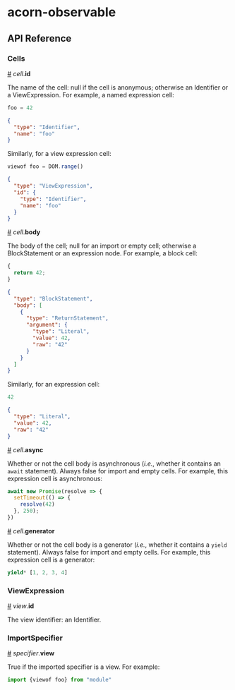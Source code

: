 # acorn-observable

## API Reference

### Cells

<a href="#cell_id" name="cell_id">#</a> <i>cell</i>.<b>id</b>

The name of the cell: null if the cell is anonymous; otherwise an Identifier or a ViewExpression. For example, a named expression cell:

```js
foo = 42
```

```json
{
  "type": "Identifier",
  "name": "foo"
}
```

Similarly, for a view expression cell:

```js
viewof foo = DOM.range()
```

```json
{
  "type": "ViewExpression",
  "id": {
    "type": "Identifier",
    "name": "foo"
  }
}
```

<a href="#cell_body" name="cell_body">#</a> <i>cell</i>.<b>body</b>

The body of the cell; null for an import or empty cell; otherwise a BlockStatement or an expression node. For example, a block cell:

```js
{
  return 42;
}
```

```json
{
  "type": "BlockStatement",
  "body": [
    {
      "type": "ReturnStatement",
      "argument": {
        "type": "Literal",
        "value": 42,
        "raw": "42"
      }
    }
  ]
}
```

Similarly, for an expression cell:

```js
42
```

```json
{
  "type": "Literal",
  "value": 42,
  "raw": "42"
}
```

<a href="#cell_async" name="cell_async">#</a> <i>cell</i>.<b>async</b>

Whether or not the cell body is asynchronous (*i.e.*, whether it contains an `await` statement). Always false for import and empty cells. For example, this expression cell is asynchronous:

```js
await new Promise(resolve => {
  setTimeout(() => {
    resolve(42)
  }, 250);
})
```

<a href="#cell_generator" name="cell_generator">#</a> <i>cell</i>.<b>generator</b>

Whether or not the cell body is a generator (*i.e.*, whether it contains a `yield` statement). Always false for import and empty cells. For example, this expression cell is a generator:

```js
yield* [1, 2, 3, 4]
```

### ViewExpression

<a href="#view_id" name="view_id">#</a> <i>view</i>.<b>id</b>

The view identifier: an Identifier.

### ImportSpecifier

<a href="specifier_view" name="specifier_view">#</a> <i>specifier</i>.<b>view</b>

True if the imported specifier is a view. For example:

```js
import {viewof foo} from "module"
```
